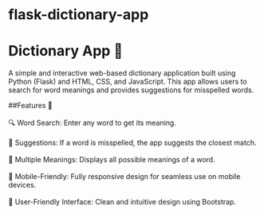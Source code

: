 # flask-dictionary-app
<h1>Dictionary App 📝</h1>
    <p>
        A simple and interactive web-based dictionary application built using Python (Flask) and HTML, CSS, and JavaScript. 
        This app allows users to search for word meanings and provides suggestions for misspelled words.
    </p>

  
##Features 🌟<br><br>
🔍 Word Search: Enter any word to get its meaning.<br><br>
📝 Suggestions: If a word is misspelled, the app suggests the closest match.<br><br>
📜 Multiple Meanings: Displays all possible meanings of a word.<br><br>
📱 Mobile-Friendly: Fully responsive design for seamless use on mobile devices.<br><br>
🎨 User-Friendly Interface: Clean and intuitive design using Bootstrap.<br><br>
